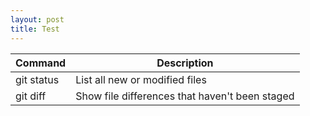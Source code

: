 ```yaml
---
layout: post
title: Test
---
```


| Command | Description |
| --- | --- |
| git status | List all new or modified files |
| git diff | Show file differences that haven't been staged |
